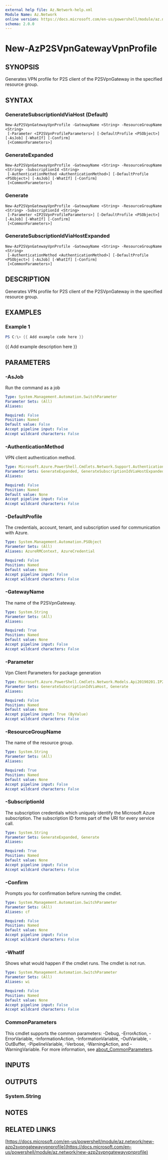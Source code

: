 ```yaml
---
external help file: Az.Network-help.xml
Module Name: Az.Network
online version: https://docs.microsoft.com/en-us/powershell/module/az.network/new-azp2svpngatewayvpnprofile
schema: 2.0.0
---
```


# New-AzP2SVpnGatewayVpnProfile

## SYNOPSIS
Generates VPN profile for P2S client of the P2SVpnGateway in the specified resource group.

## SYNTAX

### GenerateSubscriptionIdViaHost (Default)
```
New-AzP2SVpnGatewayVpnProfile -GatewayName <String> -ResourceGroupName <String>
 [-Parameter <IP2SVpnProfileParameters>] [-DefaultProfile <PSObject>] [-AsJob] [-WhatIf] [-Confirm]
 [<CommonParameters>]
```

### GenerateExpanded
```
New-AzP2SVpnGatewayVpnProfile -GatewayName <String> -ResourceGroupName <String> -SubscriptionId <String>
 [-AuthenticationMethod <AuthenticationMethod>] [-DefaultProfile <PSObject>] [-AsJob] [-WhatIf] [-Confirm]
 [<CommonParameters>]
```

### Generate
```
New-AzP2SVpnGatewayVpnProfile -GatewayName <String> -ResourceGroupName <String> -SubscriptionId <String>
 [-Parameter <IP2SVpnProfileParameters>] [-DefaultProfile <PSObject>] [-AsJob] [-WhatIf] [-Confirm]
 [<CommonParameters>]
```

### GenerateSubscriptionIdViaHostExpanded
```
New-AzP2SVpnGatewayVpnProfile -GatewayName <String> -ResourceGroupName <String>
 [-AuthenticationMethod <AuthenticationMethod>] [-DefaultProfile <PSObject>] [-AsJob] [-WhatIf] [-Confirm]
 [<CommonParameters>]
```

## DESCRIPTION
Generates VPN profile for P2S client of the P2SVpnGateway in the specified resource group.

## EXAMPLES

### Example 1
```powershell
PS C:\> {{ Add example code here }}
```

{{ Add example description here }}

## PARAMETERS

### -AsJob
Run the command as a job

```yaml
Type: System.Management.Automation.SwitchParameter
Parameter Sets: (All)
Aliases:

Required: False
Position: Named
Default value: False
Accept pipeline input: False
Accept wildcard characters: False
```

### -AuthenticationMethod
VPN client authentication method.

```yaml
Type: Microsoft.Azure.PowerShell.Cmdlets.Network.Support.AuthenticationMethod
Parameter Sets: GenerateExpanded, GenerateSubscriptionIdViaHostExpanded
Aliases:

Required: False
Position: Named
Default value: None
Accept pipeline input: False
Accept wildcard characters: False
```

### -DefaultProfile
The credentials, account, tenant, and subscription used for communication with Azure.

```yaml
Type: System.Management.Automation.PSObject
Parameter Sets: (All)
Aliases: AzureRMContext, AzureCredential

Required: False
Position: Named
Default value: None
Accept pipeline input: False
Accept wildcard characters: False
```

### -GatewayName
The name of the P2SVpnGateway.

```yaml
Type: System.String
Parameter Sets: (All)
Aliases:

Required: True
Position: Named
Default value: None
Accept pipeline input: False
Accept wildcard characters: False
```

### -Parameter
Vpn Client Parameters for package generation

```yaml
Type: Microsoft.Azure.PowerShell.Cmdlets.Network.Models.Api20190201.IP2SVpnProfileParameters
Parameter Sets: GenerateSubscriptionIdViaHost, Generate
Aliases:

Required: False
Position: Named
Default value: None
Accept pipeline input: True (ByValue)
Accept wildcard characters: False
```

### -ResourceGroupName
The name of the resource group.

```yaml
Type: System.String
Parameter Sets: (All)
Aliases:

Required: True
Position: Named
Default value: None
Accept pipeline input: False
Accept wildcard characters: False
```

### -SubscriptionId
The subscription credentials which uniquely identify the Microsoft Azure subscription.
The subscription ID forms part of the URI for every service call.

```yaml
Type: System.String
Parameter Sets: GenerateExpanded, Generate
Aliases:

Required: True
Position: Named
Default value: None
Accept pipeline input: False
Accept wildcard characters: False
```

### -Confirm
Prompts you for confirmation before running the cmdlet.

```yaml
Type: System.Management.Automation.SwitchParameter
Parameter Sets: (All)
Aliases: cf

Required: False
Position: Named
Default value: None
Accept pipeline input: False
Accept wildcard characters: False
```

### -WhatIf
Shows what would happen if the cmdlet runs.
The cmdlet is not run.

```yaml
Type: System.Management.Automation.SwitchParameter
Parameter Sets: (All)
Aliases: wi

Required: False
Position: Named
Default value: None
Accept pipeline input: False
Accept wildcard characters: False
```

### CommonParameters
This cmdlet supports the common parameters: -Debug, -ErrorAction, -ErrorVariable, -InformationAction, -InformationVariable, -OutVariable, -OutBuffer, -PipelineVariable, -Verbose, -WarningAction, and -WarningVariable. For more information, see [about_CommonParameters](http://go.microsoft.com/fwlink/?LinkID=113216).

## INPUTS

## OUTPUTS

### System.String
## NOTES

## RELATED LINKS

[https://docs.microsoft.com/en-us/powershell/module/az.network/new-azp2svpngatewayvpnprofile](https://docs.microsoft.com/en-us/powershell/module/az.network/new-azp2svpngatewayvpnprofile)

